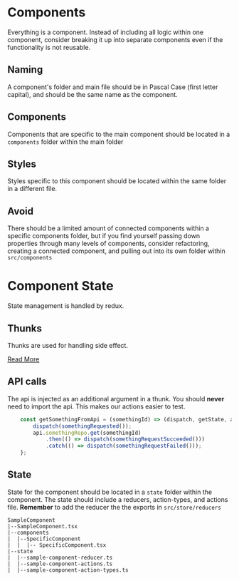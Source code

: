 # Components
Everything is a component.  Instead of including all logic within one component, consider breaking it up into separate components even if the functionality is not reusable. 

## Naming
A component's folder and main file should be in Pascal Case (first letter capital), and should be the same name as the component. 

## Components
Components that are specific to the main component should be located in a `components` folder within the main folder

## Styles
Styles specific to this component should be located within the same folder in a different file. 

## Avoid
There should be a limited amount of connected components within a specific components folder, but if you find yourself passing down properties through many levels of components, consider refactoring, creating a connected component, and pulling out into its own folder within `src/components` 


# Component State

State management is handled by redux.

## Thunks

Thunks are used for handling side effect.

[Read More](https://github.com/reduxjs/redux-thunk)


## API calls

The api is injected as an additional argument in a thunk.  You should **never** need to import the api.
This makes our actions easier to test.

```javascript
    const getSomethingFromApi = (somethingId) => (dispatch, getState, api) => {
        dispatch(somethingRequested());
        api.somethingRepo.get(somethingId)
            .then(() => dispatch(somethingRequestSucceeded()))
            .catch(() => dispatch(somethingRequestFailed()));
    };
```

## State
State for the component should be located in a `state` folder within the component.  The state should include a reducers, action-types, and actions file.
**Remember** to add the reducer the the exports in `src/store/reducers`


```
SampleComponent
|--SampleComponent.tsx
|--components
|  |--SpecificComponent
|  |  |-- SpecificComponent.tsx
|--state
|  |--sample-component-reducer.ts
|  |--sample-component-actions.ts
|  |--sample-component-action-types.ts
``` 

